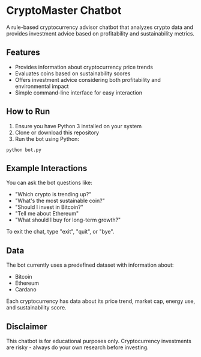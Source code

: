 # CryptoMaster Chatbot

A rule-based cryptocurrency advisor chatbot that analyzes crypto data and provides investment advice based on profitability and sustainability metrics.

## Features

- Provides information about cryptocurrency price trends
- Evaluates coins based on sustainability scores
- Offers investment advice considering both profitability and environmental impact
- Simple command-line interface for easy interaction

## How to Run

1. Ensure you have Python 3 installed on your system
2. Clone or download this repository
3. Run the bot using Python:

```
python bot.py
```

## Example Interactions

You can ask the bot questions like:

- "Which crypto is trending up?"
- "What's the most sustainable coin?"
- "Should I invest in Bitcoin?"
- "Tell me about Ethereum"
- "What should I buy for long-term growth?"

To exit the chat, type "exit", "quit", or "bye".

## Data

The bot currently uses a predefined dataset with information about:
- Bitcoin
- Ethereum
- Cardano

Each cryptocurrency has data about its price trend, market cap, energy use, and sustainability score.

## Disclaimer

This chatbot is for educational purposes only. Cryptocurrency investments are risky - always do your own research before investing.

